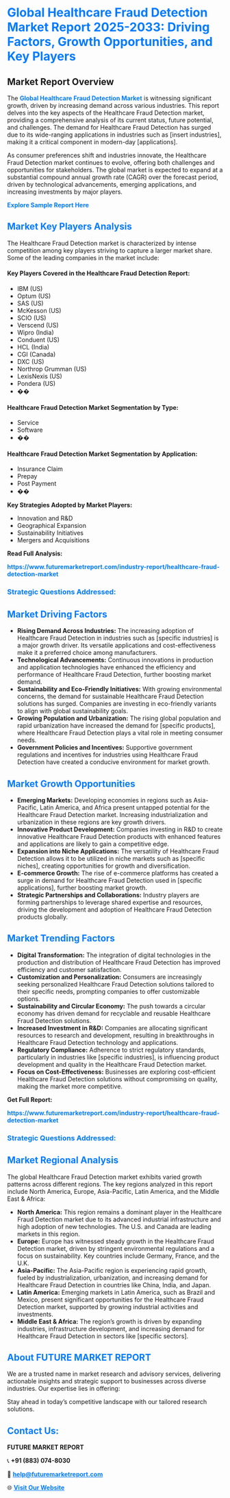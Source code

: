 <h1 style="color: #007BFF;">Global Healthcare Fraud Detection Market Report 2025-2033: Driving Factors, Growth Opportunities, and Key Players</h1>

<section id="overview">
<h2>Market Report Overview</h2>
<p>The <a href="https://www.futuremarketreport.com/industry-report/healthcare-fraud-detection-market" style="color: #007BFF; text-decoration: none;"><strong>Global Healthcare Fraud Detection Market</strong></a> is witnessing significant growth, driven by increasing demand across various industries. This report delves into the key aspects of the Healthcare Fraud Detection market, providing a comprehensive analysis of its current status, future potential, and challenges. The demand for Healthcare Fraud Detection has surged due to its wide-ranging applications in industries such as [insert industries], making it a critical component in modern-day [applications].</p>
<p>As consumer preferences shift and industries innovate, the Healthcare Fraud Detection market continues to evolve, offering both challenges and opportunities for stakeholders. The global market is expected to expand at a substantial compound annual growth rate (CAGR) over the forecast period, driven by technological advancements, emerging applications, and increasing investments by major players.</p>
</section>

<section id="overview">
<p><a href="https://www.futuremarketreport.com/request-sample/reportId=117688" style="color: #007BFF; text-decoration: none;"><strong>Explore Sample Report Here</strong></a></p>
</section>

<section id="key-players">
<h2 style="color: #007BFF;">Market Key Players Analysis</h2>
<p>The Healthcare Fraud Detection market is characterized by intense competition among key players striving to capture a larger market share. Some of the leading companies in the market include:</p>
<h4>Key Players Covered in the Healthcare Fraud Detection Report:</h4>
<ul><li>IBM (US)</li><li>Optum (US)</li><li>SAS (US)</li><li>McKesson (US)</li><li>SCIO (US)</li><li>Verscend (US)</li><li>Wipro (India)</li><li>Conduent (US)</li><li>HCL (India)</li><li>CGI (Canada)</li><li>DXC (US)</li><li>Northrop Grumman (US)</li><li>LexisNexis (US)</li><li>Pondera (US)</li><li>��</li></ul>
<h4>Healthcare Fraud Detection Market Segmentation by Type:</h4>
<ul><li>Service</li><li>Software</li><li>��</li></ul>

<h4>Healthcare Fraud Detection Market Segmentation by Application:</h4>
<ul><li>Insurance Claim</li><li>Prepay</li><li>Post Payment</li><li>��</li></ul>
<p><strong>Key Strategies Adopted by Market Players:</strong></p>
<ul>
<li>Innovation and R&D</li>
<li>Geographical Expansion</li>
<li>Sustainability Initiatives</li>
<li>Mergers and Acquisitions</li>
</ul>
</section>

<section>
<p><strong>Read Full Analysis: </strong></p><a href="https://www.futuremarketreport.com/industry-report/healthcare-fraud-detection-market" style="color: #007BFF; text-decoration: none;"><strong>https://www.futuremarketreport.com/industry-report/healthcare-fraud-detection-market</strong></a>
<h3 style="color: #007BFF;">Strategic Questions Addressed:</h3>
</section>

<section id="driving-factors">
<h2 style="color: #007BFF;">Market Driving Factors</h2>
<ul>
<li><strong>Rising Demand Across Industries:</strong> The increasing adoption of Healthcare Fraud Detection in industries such as [specific industries] is a major growth driver. Its versatile applications and cost-effectiveness make it a preferred choice among manufacturers.</li>
<li><strong>Technological Advancements:</strong> Continuous innovations in production and application technologies have enhanced the efficiency and performance of Healthcare Fraud Detection, further boosting market demand.</li>
<li><strong>Sustainability and Eco-Friendly Initiatives:</strong> With growing environmental concerns, the demand for sustainable Healthcare Fraud Detection solutions has surged. Companies are investing in eco-friendly variants to align with global sustainability goals.</li>
<li><strong>Growing Population and Urbanization:</strong> The rising global population and rapid urbanization have increased the demand for [specific products], where Healthcare Fraud Detection plays a vital role in meeting consumer needs.</li>
<li><strong>Government Policies and Incentives:</strong> Supportive government regulations and incentives for industries using Healthcare Fraud Detection have created a conducive environment for market growth.</li>
</ul>
</section>

<section id="growth-opportunities">
<h2 style="color: #007BFF;">Market Growth Opportunities</h2>
<ul>
<li><strong>Emerging Markets:</strong> Developing economies in regions such as Asia-Pacific, Latin America, and Africa present untapped potential for the Healthcare Fraud Detection market. Increasing industrialization and urbanization in these regions are key growth drivers.</li>
<li><strong>Innovative Product Development:</strong> Companies investing in R&D to create innovative Healthcare Fraud Detection products with enhanced features and applications are likely to gain a competitive edge.</li>
<li><strong>Expansion into Niche Applications:</strong> The versatility of Healthcare Fraud Detection allows it to be utilized in niche markets such as [specific niches], creating opportunities for growth and diversification.</li>
<li><strong>E-commerce Growth:</strong> The rise of e-commerce platforms has created a surge in demand for Healthcare Fraud Detection used in [specific applications], further boosting market growth.</li>
<li><strong>Strategic Partnerships and Collaborations:</strong> Industry players are forming partnerships to leverage shared expertise and resources, driving the development and adoption of Healthcare Fraud Detection products globally.</li>
</ul>
</section>

<section id="trending-factors">
<h2 style="color: #007BFF;">Market Trending Factors</h2>
<ul>
<li><strong>Digital Transformation:</strong> The integration of digital technologies in the production and distribution of Healthcare Fraud Detection has improved efficiency and customer satisfaction.</li>
<li><strong>Customization and Personalization:</strong> Consumers are increasingly seeking personalized Healthcare Fraud Detection solutions tailored to their specific needs, prompting companies to offer customizable options.</li>
<li><strong>Sustainability and Circular Economy:</strong> The push towards a circular economy has driven demand for recyclable and reusable Healthcare Fraud Detection solutions.</li>
<li><strong>Increased Investment in R&D:</strong> Companies are allocating significant resources to research and development, resulting in breakthroughs in Healthcare Fraud Detection technology and applications.</li>
<li><strong>Regulatory Compliance:</strong> Adherence to strict regulatory standards, particularly in industries like [specific industries], is influencing product development and quality in the Healthcare Fraud Detection market.</li>
<li><strong>Focus on Cost-Effectiveness:</strong> Businesses are exploring cost-efficient Healthcare Fraud Detection solutions without compromising on quality, making the market more competitive.</li>
</ul>
</section>

<section>
<p><strong>Get Full Report: </strong></p><a href="https://www.futuremarketreport.com/industry-report/healthcare-fraud-detection-market" style="color: #007BFF; text-decoration: none;"><strong>https://www.futuremarketreport.com/industry-report/healthcare-fraud-detection-market</strong></a>
<h3 style="color: #007BFF;">Strategic Questions Addressed:</h3>
</section>


<section id="regional-analysis">
<h2 style="color: #007BFF;">Market Regional Analysis</h2>
<p>The global Healthcare Fraud Detection market exhibits varied growth patterns across different regions. The key regions analyzed in this report include North America, Europe, Asia-Pacific, Latin America, and the Middle East & Africa:</p>
<ul>
<li><strong>North America:</strong> This region remains a dominant player in the Healthcare Fraud Detection market due to its advanced industrial infrastructure and high adoption of new technologies. The U.S. and Canada are leading markets in this region.</li>
<li><strong>Europe:</strong> Europe has witnessed steady growth in the Healthcare Fraud Detection market, driven by stringent environmental regulations and a focus on sustainability. Key countries include Germany, France, and the U.K.</li>
<li><strong>Asia-Pacific:</strong> The Asia-Pacific region is experiencing rapid growth, fueled by industrialization, urbanization, and increasing demand for Healthcare Fraud Detection in countries like China, India, and Japan.</li>
<li><strong>Latin America:</strong> Emerging markets in Latin America, such as Brazil and Mexico, present significant opportunities for the Healthcare Fraud Detection market, supported by growing industrial activities and investments.</li>
<li><strong>Middle East & Africa:</strong> The region’s growth is driven by expanding industries, infrastructure development, and increasing demand for Healthcare Fraud Detection in sectors like [specific sectors].</li>
</ul>
</section>

<footer>
<h2 style="color: #007BFF;">About FUTURE MARKET REPORT</h2>
<p>We are a trusted name in market research and advisory services, delivering actionable insights and strategic support to businesses across diverse industries. Our expertise lies in offering:</p>

<p>Stay ahead in today’s competitive landscape with our tailored research solutions.</p>

<h2 style="color: #007BFF;">Contact Us:</h2>
<p><strong>FUTURE MARKET REPORT</strong></p>
<p>📞 <strong>+91 (883) 074-8030</strong></p>
<p>📧 <strong><a href="mailto:help@futuremarketreport.com" style="color: #007BFF;">help@futuremarketreport.com</a></strong></p>
<p>🌐 <strong><a href="https://www.futuremarketreport.com/" style="color: #007BFF;">Visit Our Website</a></strong></p>
</footer>